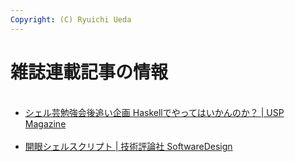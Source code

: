 ```yaml
---
Copyright: (C) Ryuichi Ueda
---
```



# 雑誌連載記事の情報
<ul><br />
<li><a href="http://blog.ueda.asia/?page_id=2944" title="Haskellでやってはいかんのか？" target="_blank">シェル芸勉強会後追い企画 Haskellでやってはいかんのか？ | USP Magazine</a></li><br />
<li><a href="http://blog.ueda.asia/?page_id=2949" title="開眼シェルスクリプト | SoftwareDesign" target="_blank">開眼シェルスクリプト | 技術評論社 SoftwareDesign</a></li><br />
</ul><br />

